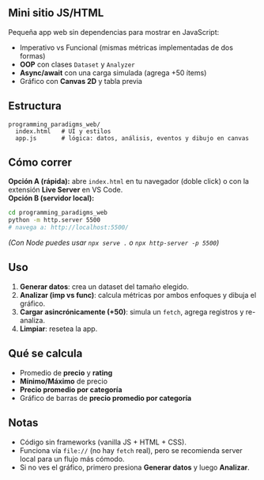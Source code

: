 ## Mini sitio JS/HTML

Pequeña app web sin dependencias para mostrar en JavaScript:
- Imperativo vs Funcional (mismas métricas implementadas de dos formas)
- **OOP** con clases `Dataset` y `Analyzer`
- **Async/await** con una carga simulada (agrega +50 ítems)
- Gráfico con **Canvas 2D** y tabla previa

## Estructura
```
programming_paradigms_web/
  index.html   # UI y estilos
  app.js       # lógica: datos, análisis, eventos y dibujo en canvas
```

## Cómo correr
**Opción A (rápida):** abre `index.html` en tu navegador (doble click) o con la extensión **Live Server** en VS Code.  
**Opción B (servidor local):**
```bash
cd programming_paradigms_web
python -m http.server 5500
# navega a: http://localhost:5500/
```
*(Con Node puedes usar `npx serve .` o `npx http-server -p 5500`)*

## Uso
1. **Generar datos**: crea un dataset del tamaño elegido.
2. **Analizar (imp vs func)**: calcula métricas por ambos enfoques y dibuja el gráfico.
3. **Cargar asincrónicamente (+50)**: simula un `fetch`, agrega registros y re-analiza.
4. **Limpiar**: resetea la app.

## Qué se calcula
- Promedio de **precio** y **rating**
- **Mínimo/Máximo** de precio
- **Precio promedio por categoría**
- Gráfico de barras de **precio promedio por categoría**

## Notas
- Código sin frameworks (vanilla JS + HTML + CSS).
- Funciona vía `file://` (no hay `fetch` real), pero se recomienda server local para un flujo más cómodo.
- Si no ves el gráfico, primero presiona **Generar datos** y luego **Analizar**.

